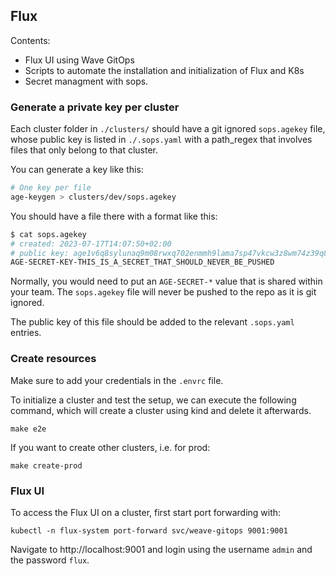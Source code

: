 ## Flux

Contents:
- Flux UI using Wave GitOps
- Scripts to automate the installation and initialization of Flux and K8s
- Secret managment with sops.

### Generate a private key per cluster

Each cluster folder in `./clusters/` should have a git ignored `sops.agekey` file, whose public key
is listed in `./.sops.yaml` with a path_regex that involves files that only belong to that cluster.

You can generate a key like this:

```sh
# One key per file
age-keygen > clusters/dev/sops.agekey
```

You should have a file there with a format like this:

```sh
$ cat sops.agekey
# created: 2023-07-17T14:07:50+02:00
# public key: age1v6q8sylunaq9m08rwxq702enmmh9lama7sp47vkcw3z8wm74z39q846s3y
AGE-SECRET-KEY-THIS_IS_A_SECRET_THAT_SHOULD_NEVER_BE_PUSHED
```

Normally, you would need to put an `AGE-SECRET-*` value that is shared within your team. The
`sops.agekey` file will never be pushed to the repo as it is git ignored.

The public key of this file should be added to the relevant `.sops.yaml` entries.

### Create resources

Make sure to add your credentials in the `.envrc` file.

To initialize a cluster and test the setup, we can execute the following command, which will create a cluster using kind and delete it afterwards.

```
make e2e
```

If you want to create other clusters, i.e. for prod:

```
make create-prod
```

### Flux UI
To access the Flux UI on a cluster, first start port forwarding with:

```
kubectl -n flux-system port-forward svc/weave-gitops 9001:9001
```
Navigate to http://localhost:9001 and login using the username `admin` and the password `flux`.
